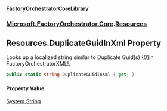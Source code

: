 #### [FactoryOrchestratorCoreLibrary](./FactoryOrchestratorCoreLibrary.md 'FactoryOrchestratorCoreLibrary')
### [Microsoft.FactoryOrchestrator.Core](./Microsoft-FactoryOrchestrator-Core.md 'Microsoft.FactoryOrchestrator.Core').[Resources](./Microsoft-FactoryOrchestrator-Core-Resources.md 'Microsoft.FactoryOrchestrator.Core.Resources')
## Resources.DuplicateGuidInXml Property
Looks up a localized string similar to Duplicate Guid(s) {0}in FactoryOrchestratorXML!.  
```csharp
public static string DuplicateGuidInXml { get; }
```
#### Property Value
[System.String](https://docs.microsoft.com/en-us/dotnet/api/System.String 'System.String')  
